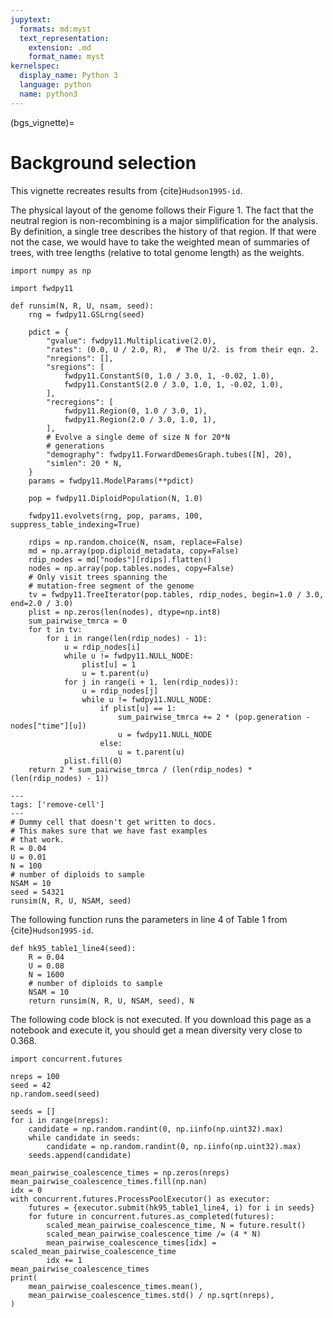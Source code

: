 ```yaml
---
jupytext:
  formats: md:myst
  text_representation:
    extension: .md
    format_name: myst
kernelspec:
  display_name: Python 3
  language: python
  name: python3
---
```


(bgs_vignette)=

# Background selection

This vignette recreates results from {cite}`Hudson1995-id`.

The physical layout of the genome follows their Figure 1.
The fact that the neutral region is non-recombining is a major simplification for the analysis.
By definition, a single tree describes the history of that region.
If that were not the case, we would have to take the weighted mean of summaries of trees, with tree lengths (relative to total genome length) as the weights.

```{code-cell} python
import numpy as np

import fwdpy11

def runsim(N, R, U, nsam, seed):
    rng = fwdpy11.GSLrng(seed)

    pdict = {
        "gvalue": fwdpy11.Multiplicative(2.0),
        "rates": (0.0, U / 2.0, R),  # The U/2. is from their eqn. 2.
        "nregions": [],
        "sregions": [
            fwdpy11.ConstantS(0, 1.0 / 3.0, 1, -0.02, 1.0),
            fwdpy11.ConstantS(2.0 / 3.0, 1.0, 1, -0.02, 1.0),
        ],
        "recregions": [
            fwdpy11.Region(0, 1.0 / 3.0, 1),
            fwdpy11.Region(2.0 / 3.0, 1.0, 1),
        ],
        # Evolve a single deme of size N for 20*N 
        # generations
        "demography": fwdpy11.ForwardDemesGraph.tubes([N], 20),
        "simlen": 20 * N,
    }
    params = fwdpy11.ModelParams(**pdict)

    pop = fwdpy11.DiploidPopulation(N, 1.0)

    fwdpy11.evolvets(rng, pop, params, 100, suppress_table_indexing=True)

    rdips = np.random.choice(N, nsam, replace=False)
    md = np.array(pop.diploid_metadata, copy=False)
    rdip_nodes = md["nodes"][rdips].flatten()
    nodes = np.array(pop.tables.nodes, copy=False)
    # Only visit trees spanning the
    # mutation-free segment of the genome
    tv = fwdpy11.TreeIterator(pop.tables, rdip_nodes, begin=1.0 / 3.0, end=2.0 / 3.0)
    plist = np.zeros(len(nodes), dtype=np.int8)
    sum_pairwise_tmrca = 0
    for t in tv:
        for i in range(len(rdip_nodes) - 1):
            u = rdip_nodes[i]
            while u != fwdpy11.NULL_NODE:
                plist[u] = 1
                u = t.parent(u)
            for j in range(i + 1, len(rdip_nodes)):
                u = rdip_nodes[j]
                while u != fwdpy11.NULL_NODE:
                    if plist[u] == 1:
                        sum_pairwise_tmrca += 2 * (pop.generation - nodes["time"][u])
                        u = fwdpy11.NULL_NODE
                    else:
                        u = t.parent(u)
            plist.fill(0)
    return 2 * sum_pairwise_tmrca / (len(rdip_nodes) * (len(rdip_nodes) - 1))
```

```{code-cell} python
---
tags: ['remove-cell']
---
# Dummy cell that doesn't get written to docs.
# This makes sure that we have fast examples
# that work.
R = 0.04
U = 0.01
N = 100
# number of diploids to sample
NSAM = 10
seed = 54321
runsim(N, R, U, NSAM, seed)
```

The following function runs the parameters in line 4 of Table 1 from {cite}`Hudson1995-id`.

```{code-cell} python
def hk95_table1_line4(seed):
    R = 0.04
    U = 0.08
    N = 1600
    # number of diploids to sample
    NSAM = 10
    return runsim(N, R, U, NSAM, seed), N
```

The following code block is not executed.
If you download this page as a notebook and execute it, you should get a mean diversity very close to $0.368$.

```{code-block} python
import concurrent.futures

nreps = 100
seed = 42
np.random.seed(seed)

seeds = []
for i in range(nreps):
    candidate = np.random.randint(0, np.iinfo(np.uint32).max)
    while candidate in seeds:
        candidate = np.random.randint(0, np.iinfo(np.uint32).max)
    seeds.append(candidate)

mean_pairwise_coalescence_times = np.zeros(nreps)
mean_pairwise_coalescence_times.fill(np.nan)
idx = 0
with concurrent.futures.ProcessPoolExecutor() as executor:
    futures = {executor.submit(hk95_table1_line4, i) for i in seeds}
    for future in concurrent.futures.as_completed(futures):
        scaled_mean_pairwise_coalescence_time, N = future.result() 
        scaled_mean_pairwise_coalescence_time /= (4 * N)
        mean_pairwise_coalescence_times[idx] = scaled_mean_pairwise_coalescence_time
        idx += 1
mean_pairwise_coalescence_times
print(
    mean_pairwise_coalescence_times.mean(),
    mean_pairwise_coalescence_times.std() / np.sqrt(nreps),
)
```
